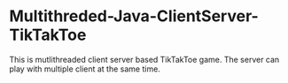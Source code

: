 # Multithreded-Java-ClientServer-TikTakToe

This is mutlithreaded client server based TikTakToe game.
The server can play with multiple client at the same time.
